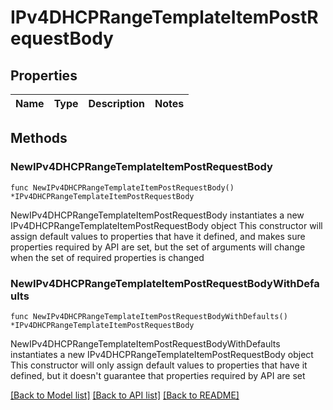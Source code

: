 # IPv4DHCPRangeTemplateItemPostRequestBody

## Properties

Name | Type | Description | Notes
------------ | ------------- | ------------- | -------------

## Methods

### NewIPv4DHCPRangeTemplateItemPostRequestBody

`func NewIPv4DHCPRangeTemplateItemPostRequestBody() *IPv4DHCPRangeTemplateItemPostRequestBody`

NewIPv4DHCPRangeTemplateItemPostRequestBody instantiates a new IPv4DHCPRangeTemplateItemPostRequestBody object
This constructor will assign default values to properties that have it defined,
and makes sure properties required by API are set, but the set of arguments
will change when the set of required properties is changed

### NewIPv4DHCPRangeTemplateItemPostRequestBodyWithDefaults

`func NewIPv4DHCPRangeTemplateItemPostRequestBodyWithDefaults() *IPv4DHCPRangeTemplateItemPostRequestBody`

NewIPv4DHCPRangeTemplateItemPostRequestBodyWithDefaults instantiates a new IPv4DHCPRangeTemplateItemPostRequestBody object
This constructor will only assign default values to properties that have it defined,
but it doesn't guarantee that properties required by API are set


[[Back to Model list]](../README.md#documentation-for-models) [[Back to API list]](../README.md#documentation-for-api-endpoints) [[Back to README]](../README.md)


